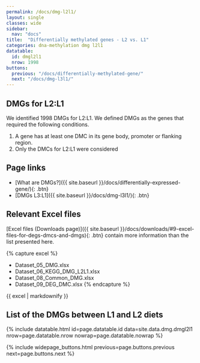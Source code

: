 ```yaml
---
permalink: /docs/dmg-l2l1/
layout: single
classes: wide
sidebar:
  nav: "docs"
title:  "Differentially methylated genes - L2 vs. L1"
categories: dna-methylation dmg l2l1
datatable:
  id: dmgl2l1
  nrow: 1998
buttons:
  previous: "/docs/differentially-methylated-gene/"
  next: "/docs/dmg-l3l1/"
---
```


## DMGs for L2:L1
We identified 1998 DMGs for L2:L1. We defined DMGs as the genes that required the following conditions.
1. A gene has at least one DMC in its gene body, promoter or flanking region.
2. Only the DMCs for L2:L1 were considered

## Page links
- [What are DMGs?]({{ site.baseurl }}/docs/differentially-expressed-gene/){: .btn}
- [DMGs L3:L1]({{ site.baseurl }}/docs/dmg-l3l1/){: .btn}

## Relevant Excel files
[Excel files (Downloads page)]({{ site.baseurl }}/docs/downloads/#9-excel-files-for-degs-dmcs-and-dmgs){: .btn} contain more information than the list presented here.

{% capture excel %}
- Dataset_05_DMG.xlsx
- Dataset_06_KEGG_DMG_L2L1.xlsx
- Dataset_08_Common_DMG.xlsx
- Dataset_09_DEG_DMC.xlsx
{% endcapture %}

<div class="notice">
  {{ excel | markdownify }}
</div>

## List of the DMGs between L1 and L2 diets

{% include datatable.html id=page.datatable.id
  data=site.data.dmg.dmgl2l1 nrow=page.datatable.nrow
  nowrap=page.datatable.nowrap %}

{% include widepage_buttons.html previous=page.buttons.previous
  next=page.buttons.next %}
